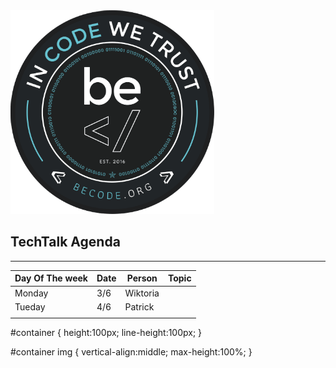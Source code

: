 <div id="container"><img style="align: right;" src="logo_Becode.png"></div> 

## TechTalk Agenda
___

| Day Of The week | Date      | Person              | Topic                                                                      |
|-----------------|-----------|---------------------|----------------------------------------------------------------------------|
| Monday          | 3/6       | Wiktoria            |                                                                            |
| Tueday          | 4/6       | Patrick             |                                                                            |
|                 |           |                     |                                                                            |

#container {
    height:100px;
    line-height:100px;
}

#container img {
    vertical-align:middle;
    max-height:100%;
}
